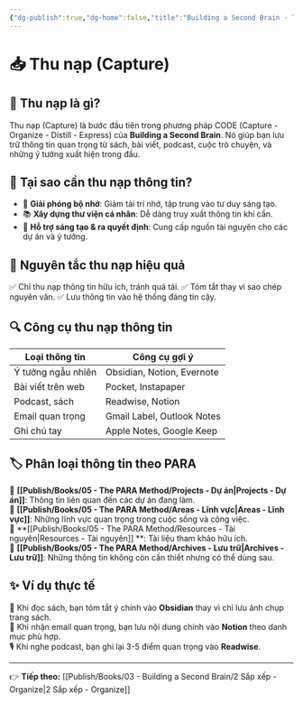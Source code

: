 ```yaml
---
{"dg-publish":true,"dg-home":false,"title":"Building a Second Brain - Thiết lập bộ não thứ hai","date":"2025-01-31","tags":["book","books/building-second-brain"],"dg-path":"Books/03 - Building a Second Brain/1 Thu nạp - Capture.md","permalink":"/books/03-building-a-second-brain/1-thu-nap-capture/","dgPassFrontmatter":true,"updated":"2025-01-31T10:36:29.524+07:00"}
---
```



# 📥 Thu nạp (Capture)

## 🔹 Thu nạp là gì?
Thu nạp (Capture) là bước đầu tiên trong phương pháp CODE (Capture - Organize - Distill - Express) của **Building a Second Brain**. Nó giúp bạn lưu trữ thông tin quan trọng từ sách, bài viết, podcast, cuộc trò chuyện, và những ý tưởng xuất hiện trong đầu.

## 🎯 Tại sao cần thu nạp thông tin?
- 🧠 **Giải phóng bộ nhớ**: Giảm tải trí nhớ, tập trung vào tư duy sáng tạo.
- 📚 **Xây dựng thư viện cá nhân**: Dễ dàng truy xuất thông tin khi cần.
- 🚀 **Hỗ trợ sáng tạo & ra quyết định**: Cung cấp nguồn tài nguyên cho các dự án và ý tưởng.

## 📌 Nguyên tắc thu nạp hiệu quả
✅ Chỉ thu nạp thông tin hữu ích, tránh quá tải.
✅ Tóm tắt thay vì sao chép nguyên văn.
✅ Lưu thông tin vào hệ thống đáng tin cậy.

## 🔍 Công cụ thu nạp thông tin
| Loại thông tin | Công cụ gợi ý |
|---------------|-------------|
| Ý tưởng ngẫu nhiên | Obsidian, Notion, Evernote |
| Bài viết trên web | Pocket, Instapaper |
| Podcast, sách | Readwise, Notion |
| Email quan trọng | Gmail Label, Outlook Notes |
| Ghi chú tay | Apple Notes, Google Keep |

## 🏷️ Phân loại thông tin theo PARA
📂 **[[Publish/Books/05 - The PARA Method/Projects - Dự án\|Projects - Dự án]]**: Thông tin liên quan đến các dự án đang làm.  
📂 **[[Publish/Books/05 - The PARA Method/Areas - Lĩnh vực\|Areas - Lĩnh vực]]**: Những lĩnh vực quan trọng trong cuộc sống và công việc.  
📂 **[[Publish/Books/05 - The PARA Method/Resources - Tài nguyên\|Resources - Tài nguyên]] **: Tài liệu tham khảo hữu ích.  
📂 **[[Publish/Books/05 - The PARA Method/Archives - Lưu trữ\|Archives - Lưu trữ]]**: Những thông tin không còn cần thiết nhưng có thể dùng sau.

## ✨ Ví dụ thực tế
📖 Khi đọc sách, bạn tóm tắt ý chính vào **Obsidian** thay vì chỉ lưu ảnh chụp trang sách.  
📩 Khi nhận email quan trọng, bạn lưu nội dung chính vào **Notion** theo danh mục phù hợp.  
🎙 Khi nghe podcast, bạn ghi lại 3-5 điểm quan trọng vào **Readwise**.

---
👉 **Tiếp theo:** [[Publish/Books/03 - Building a Second Brain/2 Sắp xếp - Organize\|2 Sắp xếp - Organize]]
